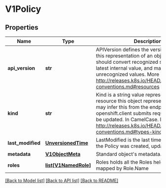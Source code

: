 # V1Policy

## Properties
Name | Type | Description | Notes
------------ | ------------- | ------------- | -------------
**api_version** | **str** | APIVersion defines the versioned schema of this representation of an object. Servers should convert recognized schemas to the latest internal value, and may reject unrecognized values. More info: http://releases.k8s.io/HEAD/docs/devel/api-conventions.md#resources | [optional] 
**kind** | **str** | Kind is a string value representing the REST resource this object represents. Servers may infer this from the endpoint the openshift.client submits requests to. Cannot be updated. In CamelCase. More info: http://releases.k8s.io/HEAD/docs/devel/api-conventions.md#types-kinds | [optional] 
**last_modified** | [**UnversionedTime**](UnversionedTime.md) | LastModified is the last time that any part of the Policy was created, updated, or deleted | 
**metadata** | [**V1ObjectMeta**](V1ObjectMeta.md) | Standard object&#39;s metadata. | [optional] 
**roles** | [**list[V1NamedRole]**](V1NamedRole.md) | Roles holds all the Roles held by this Policy, mapped by Role.Name | 

[[Back to Model list]](../README.md#documentation-for-models) [[Back to API list]](../README.md#documentation-for-api-endpoints) [[Back to README]](../README.md)


